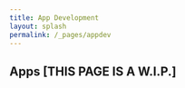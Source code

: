 ```yaml
---
title: App Development
layout: splash
permalink: /_pages/appdev
---
```


## Apps [THIS PAGE IS A W.I.P.]